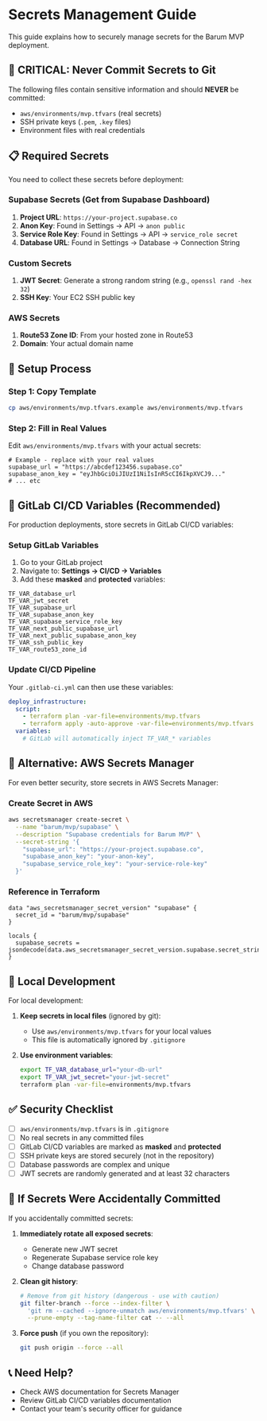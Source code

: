 # Secrets Management Guide

This guide explains how to securely manage secrets for the Barum MVP deployment.

## 🚨 **CRITICAL: Never Commit Secrets to Git**

The following files contain sensitive information and should **NEVER** be committed:
- `aws/environments/mvp.tfvars` (real secrets)
- SSH private keys (`.pem`, `.key` files)
- Environment files with real credentials

## 📋 **Required Secrets**

You need to collect these secrets before deployment:

### **Supabase Secrets** (Get from Supabase Dashboard)
1. **Project URL**: `https://your-project.supabase.co`
2. **Anon Key**: Found in Settings → API → `anon public`
3. **Service Role Key**: Found in Settings → API → `service_role secret`
4. **Database URL**: Found in Settings → Database → Connection String

### **Custom Secrets**
1. **JWT Secret**: Generate a strong random string (e.g., `openssl rand -hex 32`)
2. **SSH Key**: Your EC2 SSH public key

### **AWS Secrets**
1. **Route53 Zone ID**: From your hosted zone in Route53
2. **Domain**: Your actual domain name

## 🔧 **Setup Process**

### **Step 1: Copy Template**
```bash
cp aws/environments/mvp.tfvars.example aws/environments/mvp.tfvars
```

### **Step 2: Fill in Real Values**
Edit `aws/environments/mvp.tfvars` with your actual secrets:

```hcl
# Example - replace with your real values
supabase_url = "https://abcdef123456.supabase.co"
supabase_anon_key = "eyJhbGciOiJIUzI1NiIsInR5cCI6IkpXVCJ9..."
# ... etc
```

## 🏢 **GitLab CI/CD Variables (Recommended)**

For production deployments, store secrets in GitLab CI/CD variables:

### **Setup GitLab Variables**
1. Go to your GitLab project
2. Navigate to: **Settings → CI/CD → Variables**
3. Add these **masked** and **protected** variables:

```
TF_VAR_database_url
TF_VAR_jwt_secret
TF_VAR_supabase_url
TF_VAR_supabase_anon_key
TF_VAR_supabase_service_role_key
TF_VAR_next_public_supabase_url
TF_VAR_next_public_supabase_anon_key
TF_VAR_ssh_public_key
TF_VAR_route53_zone_id
```

### **Update CI/CD Pipeline**
Your `.gitlab-ci.yml` can then use these variables:

```yaml
deploy_infrastructure:
  script:
    - terraform plan -var-file=environments/mvp.tfvars
    - terraform apply -auto-approve -var-file=environments/mvp.tfvars
  variables:
    # GitLab will automatically inject TF_VAR_* variables
```

## 🔐 **Alternative: AWS Secrets Manager**

For even better security, store secrets in AWS Secrets Manager:

### **Create Secret in AWS**
```bash
aws secretsmanager create-secret \
  --name "barum/mvp/supabase" \
  --description "Supabase credentials for Barum MVP" \
  --secret-string '{
    "supabase_url": "https://your-project.supabase.co",
    "supabase_anon_key": "your-anon-key",
    "supabase_service_role_key": "your-service-role-key"
  }'
```

### **Reference in Terraform**
```hcl
data "aws_secretsmanager_secret_version" "supabase" {
  secret_id = "barum/mvp/supabase"
}

locals {
  supabase_secrets = jsondecode(data.aws_secretsmanager_secret_version.supabase.secret_string)
}
```

## 📁 **Local Development**

For local development:

1. **Keep secrets in local files** (ignored by git):
   - Use `aws/environments/mvp.tfvars` for your local values
   - This file is automatically ignored by `.gitignore`

2. **Use environment variables**:
   ```bash
   export TF_VAR_database_url="your-db-url"
   export TF_VAR_jwt_secret="your-jwt-secret"
   terraform plan -var-file=environments/mvp.tfvars
   ```

## ✅ **Security Checklist**

- [ ] `aws/environments/mvp.tfvars` is in `.gitignore`
- [ ] No real secrets in any committed files
- [ ] GitLab CI/CD variables are marked as **masked** and **protected**
- [ ] SSH private keys are stored securely (not in the repository)
- [ ] Database passwords are complex and unique
- [ ] JWT secrets are randomly generated and at least 32 characters

## 🚨 **If Secrets Were Accidentally Committed**

If you accidentally committed secrets:

1. **Immediately rotate all exposed secrets**:
   - Generate new JWT secret
   - Regenerate Supabase service role key
   - Change database password

2. **Clean git history**:
   ```bash
   # Remove from git history (dangerous - use with caution)
   git filter-branch --force --index-filter \
     'git rm --cached --ignore-unmatch aws/environments/mvp.tfvars' \
     --prune-empty --tag-name-filter cat -- --all
   ```

3. **Force push** (if you own the repository):
   ```bash
   git push origin --force --all
   ```

## 📞 **Need Help?**

- Check AWS documentation for Secrets Manager
- Review GitLab CI/CD variables documentation
- Contact your team's security officer for guidance 